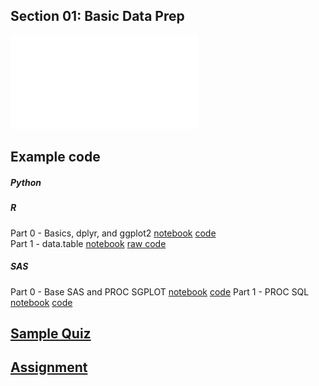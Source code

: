 ## Section 01: Basic Data Prep

![alt text](01_operations_cheat_sheet.pdf)

## Example code

##### Python

##### R
Part 0 - Basics, dplyr, and ggplot2 [notebook](src/notebooks/r/R_Part_0_Basics_dplyr_and_ggplot2.ipynb) [code](src/raw/r/R_Part_0_Basics_dplyr_and_ggplot2.r)	
Part 1 - data.table [notebook](src/notebooks/r/R_Part_1_data.table.ipynb) [raw code](src/raw/r/R_Part_1_data.table.r)

##### SAS
Part 0 - Base SAS and PROC SGPLOT [notebook](src/notebooks/sas/SAS_Part_0_Base_SAS_PROC_SGPLOT.ipynb)	[code](src/raw/sas/SAS_Part_0_Base_SAS_PROC_SGPLOT.sas)
Part 1 - PROC SQL [notebook](src/notebooks/sas/SAS_Part_1_PROC_SQL.ipynb) [code](src/raw/sas/.sas)

## [Sample Quiz](sample_quiz/quiz_1.pdf)

## [Assignment](assignment/assignment_1.pdf)
